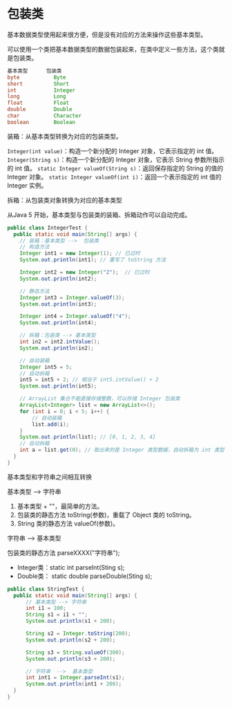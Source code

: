 # 包装类

基本数据类型使用起来很方便，但是没有对应的方法来操作这些基本类型。

可以使用一个类把基本数据类型的数据包装起来，在类中定义一些方法，这个类就是包装类。

```java
基本类型      包装类
byte           Byte
short          Short
int            Integer
long           Long
float          Float
double         Double
char           Character
boolean        Boolean
```

装箱：从基本类型转换为对应的包装类型。

`Integer(int value)`：构造一个新分配的 Integer 对象，它表示指定的 int 值。
`Integer(String s)`：构造一个新分配的 Integer 对象，它表示 String 参数所指示的 int 值。
`static Integer valueOf(String s)`：返回保存指定的 String 的值的 Integer 对象。
`static Integer valueOf(int i)`：返回一个表示指定的 int 值的 Integer 实例。

拆箱：从包装类对象转换为对应的基本类型

从Java 5 开始，基本类型与包装类的装箱、拆箱动作可以自动完成。

```java
public class IntegerTest {
  public static void main(String[] args) {
    // 装箱：基本类型 -->  包装类
    // 构造方法
    Integer int1 = new Integer(1); // 已过时
    System.out.println(int1); // 重写了 toString 方法

    Integer int2 = new Integer("2");  // 已过时
    System.out.println(int2);

    // 静态方法
    Integer int3 = Integer.valueOf(3);
    System.out.println(int3);

    Integer int4 = Integer.valueOf("4");
    System.out.println(int4);

    // 拆箱：包装类 --> 基本类型
    int in2 = int2.intValue();
    System.out.println(in2);

    // 自动装箱
    Integer int5 = 5;
    // 自动拆箱
    int5 = int5 + 2; // 相当于 int5.intValue() + 2
    System.out.println(int5);

    // ArrayList 集合不能直接存储整数，可以存储 Integer 包装类
    ArrayList<Integer> list = new ArrayList<>();
    for (int i = 0; i < 5; i++) {
        // 自动装箱
        list.add(i);
    }
    System.out.println(list); // [0, 1, 2, 3, 4]
    // 自动拆箱
    int a = list.get(0); // 取出来的是 Integer 类型数据，自动拆箱为 int 类型
  }
}
```

基本类型和字符串之间相互转换

基本类型 --> 字符串

1. 基本类型 + ""，最简单的方法。
2. 包装类的静态方法 toString(参数)，重载了 Object 类的 toString。
3. String 类的静态方法 valueOf(参数)。

字符串 --> 基本类型

包装类的静态方法 parseXXXX("字符串");

+ Integer类：static int parseInt(Sting s);
+ Double类： static double parseDouble(Sting s);

```java
public class StringTest {
  public static void main(String[] args) {
      // 基本类型 --> 字符串
      int i1 = 100;
      String s1 = i1 + "";
      System.out.println(s1 + 200);

      String s2 = Integer.toString(200);
      System.out.println(s2 + 200);

      String s3 = String.valueOf(300);
      System.out.println(s3 + 200);

      // 字符串  -->  基本类型
      int int1 = Integer.parseInt(s1);
      System.out.println(int1 + 200);
  }
}
```
